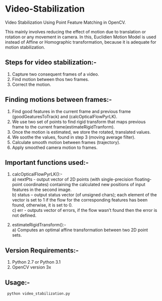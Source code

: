 # Video-Stabilization
Video Stabilization Using Point Feature Matching in OpenCV.  

This mainly involves reducing the effect of motion due to translation or rotation or any movement in camera.
In this, Euclidien Motion Model is used instead of Affine or Homographic transformation, because it is adequate for motion stabilization.  


## Steps for video stabilization:-

1. Capture two consequent frames of a video.  
2. Find motion between thos two frames.  
3. Correct the motion.  


## Finding motions between frames:-

1. Find good features in the current frame and previous frame (goodGeaturesToTrack) and (calcOpticalFlowPyrLK).  
2. We use two set of points to find rigid transform that maps previous frame to the current frame(estimateRigidTranform).  
3. Once the motion is estimated, we store the rotated, translated values.  
4. We soothe the values, found in step 3 (moving average filter).  
5. Calculate smooth motion between frames (trajectory).  
6. Apply smoothed camera motion to frames.  

## Important functions used:-

1. calcOpticalFlowPyrLK():-  
   a) nextPts - output vector of 2D points (with single-precision floating-point coordinates) containing the calculated new         positions of input features in the second image.  
   b) status – output status vector (of unsigned chars); each element of the vector is set to 1 if the flow for the                 corresponding features has been found, otherwise, it is set to 0.  
   c) err -  outputs vector of errors, if the flow wasn’t found then the error is not defined.  
  
2. estimateRigidTransform():-  
   a) Computes an optimal affine transformation between two 2D point sets.  
   
 ## Version Requirements:-
 1. Python 2.7 or Python 3.1  
 2. OpenCV version 3x  
   
## Usage:-
<code> python video_stabilization.py </code>


  





